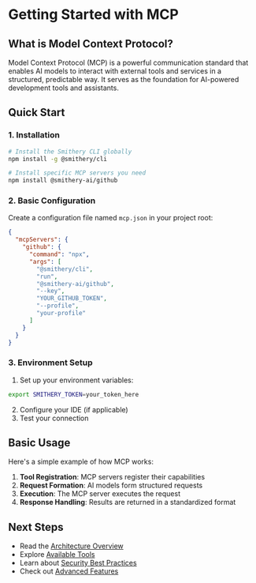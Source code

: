 # Getting Started with MCP

## What is Model Context Protocol?

Model Context Protocol (MCP) is a powerful communication standard that enables AI models to interact with external tools and services in a structured, predictable way. It serves as the foundation for AI-powered development tools and assistants.

## Quick Start

### 1. Installation

```bash
# Install the Smithery CLI globally
npm install -g @smithery/cli

# Install specific MCP servers you need
npm install @smithery-ai/github
```

### 2. Basic Configuration

Create a configuration file named `mcp.json` in your project root:

```json
{
  "mcpServers": {
    "github": {
      "command": "npx",
      "args": [
        "@smithery/cli",
        "run",
        "@smithery-ai/github",
        "--key",
        "YOUR_GITHUB_TOKEN",
        "--profile",
        "your-profile"
      ]
    }
  }
}
```

### 3. Environment Setup

1. Set up your environment variables:
```bash
export SMITHERY_TOKEN=your_token_here
```

2. Configure your IDE (if applicable)
3. Test your connection

## Basic Usage

Here's a simple example of how MCP works:

1. **Tool Registration**: MCP servers register their capabilities
2. **Request Formation**: AI models form structured requests
3. **Execution**: The MCP server executes the request
4. **Response Handling**: Results are returned in a standardized format

## Next Steps

- Read the [Architecture Overview](./architecture.md)
- Explore [Available Tools](./tools.md)
- Learn about [Security Best Practices](./security.md)
- Check out [Advanced Features](./advanced.md)